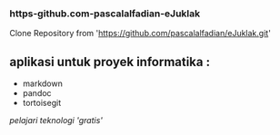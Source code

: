 ### https-github.com-pascalalfadian-eJuklak
Clone Repository from 'https://github.com/pascalalfadian/eJuklak.git'


## aplikasi untuk proyek informatika :
* markdown
* pandoc
* tortoisegit

_pelajari teknologi 'gratis'_
